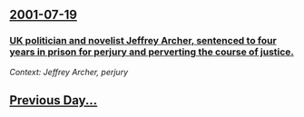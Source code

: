 ## [2001-07-19](/news/2001/07/19/index.md)

### [ UK politician and novelist Jeffrey Archer, sentenced to four years in prison for perjury and perverting the course of justice.](/news/2001/07/19/uk-politician-and-novelist-jeffrey-archer-sentenced-to-four-years-in-prison-for-perjury-and-perverting-the-course-of-justice.md)
_Context: Jeffrey Archer, perjury_

## [Previous Day...](/news/2001/07/18/index.md)

